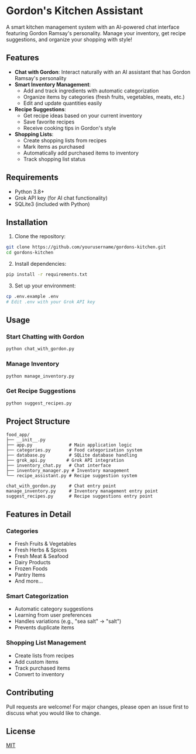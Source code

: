 # Gordon's Kitchen Assistant

A smart kitchen management system with an AI-powered chat interface featuring Gordon Ramsay's personality. Manage your inventory, get recipe suggestions, and organize your shopping with style!

## Features

- **Chat with Gordon**: Interact naturally with an AI assistant that has Gordon Ramsay's personality
- **Smart Inventory Management**: 
  - Add and track ingredients with automatic categorization
  - Organize items by categories (fresh fruits, vegetables, meats, etc.)
  - Edit and update quantities easily
- **Recipe Suggestions**: 
  - Get recipe ideas based on your current inventory
  - Save favorite recipes
  - Receive cooking tips in Gordon's style
- **Shopping Lists**:
  - Create shopping lists from recipes
  - Mark items as purchased
  - Automatically add purchased items to inventory
  - Track shopping list status

## Requirements

- Python 3.8+
- Grok API key (for AI chat functionality)
- SQLite3 (included with Python)

## Installation

1. Clone the repository:
```bash
git clone https://github.com/yourusername/gordons-kitchen.git
cd gordons-kitchen
```

2. Install dependencies:
```bash
pip install -r requirements.txt
```

3. Set up your environment:
```bash
cp .env.example .env
# Edit .env with your Grok API key
```

## Usage

### Start Chatting with Gordon
```bash
python chat_with_gordon.py
```

### Manage Inventory
```bash
python manage_inventory.py
```

### Get Recipe Suggestions
```bash
python suggest_recipes.py
```

## Project Structure

```
food_app/
├── __init__.py
├── app.py              # Main application logic
├── categories.py       # Food categorization system
├── database.py         # SQLite database handling
├── grok_api.py        # Grok API integration
├── inventory_chat.py   # Chat interface
├── inventory_manager.py # Inventory management
└── recipe_assistant.py # Recipe suggestion system

chat_with_gordon.py     # Chat entry point
manage_inventory.py     # Inventory management entry point
suggest_recipes.py      # Recipe suggestions entry point
```

## Features in Detail

### Categories
- Fresh Fruits & Vegetables
- Fresh Herbs & Spices
- Fresh Meat & Seafood
- Dairy Products
- Frozen Foods
- Pantry Items
- And more...

### Smart Categorization
- Automatic category suggestions
- Learning from user preferences
- Handles variations (e.g., "sea salt" → "salt")
- Prevents duplicate items

### Shopping List Management
- Create lists from recipes
- Add custom items
- Track purchased items
- Convert to inventory

## Contributing

Pull requests are welcome! For major changes, please open an issue first to discuss what you would like to change.

## License

[MIT](https://choosealicense.com/licenses/mit/) 
